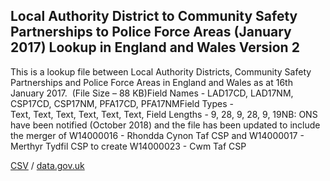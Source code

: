 ## Local Authority District to Community Safety Partnerships to Police Force Areas (January 2017) Lookup in England and Wales Version 2

This is a lookup file between Local Authority Districts, Community Safety Partnerships and Police Force Areas in England and Wales as at 16th January 2017.  (File Size – 88 KB)Field Names - LAD17CD, LAD17NM, CSP17CD, CSP17NM, PFA17CD, PFA17NMField Types - Text, Text, Text, Text, Text, Text, Field Lengths - 9, 28, 9, 28, 9, 19NB: ONS have been notified (October 2018) and the file has been updated to include the merger of W14000016 - Rhondda Cynon Taf CSP and W14000017 - Merthyr Tydfil CSP to create W14000023 - Cwm Taf CSP

[CSV](../csv/214.csv) / [data.gov.uk](https://data.gov.uk/dataset/5b9e5c7f-f28b-4015-81d3-1ddd5403056c/local-authority-district-to-community-safety-partnerships-to-police-force-areas-january-2017-lookup-in-england-and-wales-version-2)

